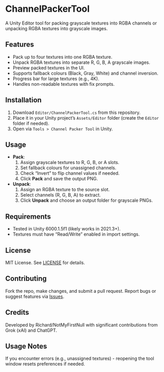 # ChannelPackerTool
A Unity Editor tool for packing grayscale textures into RGBA channels or unpacking RGBA textures into grayscale images.

## Features
- Pack up to four textures into one RGBA texture.
- Unpack RGBA textures into separate R, G, B, A grayscale images.
- Preview packed textures in the UI.
- Supports fallback colours (Black, Gray, White) and channel inversion.
- Progress bar for large textures (e.g., 4K).
- Handles non-readable textures with fix prompts.

## Installation
1. Download `Editor/ChannelPackerTool.cs` from this repository.
2. Place it in your Unity project’s `Assets/Editor` folder (create the `Editor` folder if needed).
3. Open via `Tools > Channel Packer Tool` in Unity.

## Usage
- **Pack**:
  1. Assign grayscale textures to R, G, B, or A slots.
  2. Set fallback colours for unassigned channels.
  3. Check “Invert” to flip channel values if needed.
  4. Click **Pack** and save the output PNG.
- **Unpack**:
  1. Assign an RGBA texture to the source slot.
  2. Select channels (R, G, B, A) to extract.
  3. Click **Unpack** and choose an output folder for grayscale PNGs.

## Requirements
- Tested in Unity 6000.1.5f1 (likely works in 2021.3+).
- Textures must have “Read/Write” enabled in import settings.

## License
MIT License. See [LICENSE](LICENSE) for details.

## Contributing
Fork the repo, make changes, and submit a pull request. Report bugs or suggest features via [Issues](https://github.com/YourUsername/ChannelPackerTool/issues).

## Credits
Developed by Richard/NotMyFirstNull with significant contributions from Grok (xAI) and ChatGPT.

## Usage Notes
If you encounter errors (e.g., unassigned textures) - reopening the tool window resets preferences if needed.
